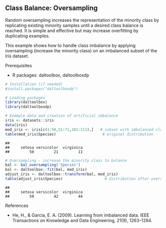 ## Class Balance: Oversampling

Random oversampling increases the representation of the minority class by replicating existing minority samples until a desired class balance is reached. It is simple and effective but may increase overfitting by duplicating examples.

This example shows how to handle class imbalance by applying oversampling (increase the minority class) on an imbalanced subset of the Iris dataset.

Prerequisites
- R packages: daltoolbox, daltoolboxdp


``` r
# Installation (if needed)
#install.packages("daltoolboxdp")
```


``` r
# Loading packages
library(daltoolbox)
library(daltoolboxdp)
```



``` r
# Example data and creation of artificial imbalance
iris <- datasets::iris
data(iris)
mod_iris <- iris[c(1:50,51:71,101:111),]   # subset with imbalanced classes
table(mod_iris$Species)                     # original distribution
```

```
## 
##     setosa versicolor  virginica 
##         50         21         11
```


``` r
# Oversampling - increase the minority class to balance
bal <- bal_oversampling('Species')
bal <- daltoolbox::fit(bal, mod_iris)
adjust_iris <- daltoolbox::transform(bal, mod_iris)
table(adjust_iris$Species)                   # distribution after oversampling
```

```
## 
##     setosa versicolor  virginica 
##         50         42         44
```

References
- He, H., & Garcia, E. A. (2009). Learning from imbalanced data. IEEE Transactions on Knowledge and Data Engineering, 21(9), 1263–1284.

